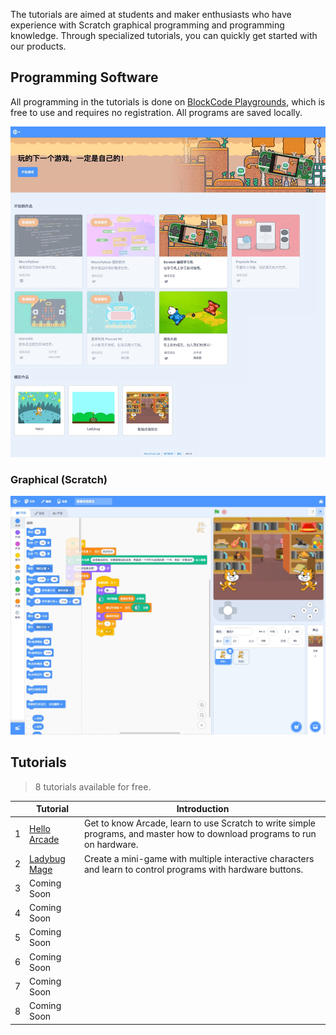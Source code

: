 The tutorials are aimed at students and maker enthusiasts who have experience with Scratch graphical programming and programming knowledge. Through specialized tutorials, you can quickly get started with our products.

## Programming Software

All programming in the tutorials is done on [BlockCode Playgrounds](https://make.blockcode.fun/), which is free to use and requires no registration. All programs are saved locally.

![](_media/playgrounds.jpg)

### Graphical (Scratch)

![](_media/scratch.jpg)

## Tutorials

> 8 tutorials available for free.

|     | Tutorial                                | Introduction                                                                                                               |
| --- | --------------------------------------- | -------------------------------------------------------------------------------------------------------------------------- |
| 1   | [Hello Arcade](/en/tutorials/tutor1.md) | Get to know Arcade, learn to use Scratch to write simple programs, and master how to download programs to run on hardware. |
| 2   | [Ladybug Mage](/en/tutorials/tutor2.md) | Create a mini-game with multiple interactive characters and learn to control programs with hardware buttons.               |
| 3   | Coming Soon                             |                                                                                                                            |
| 4   | Coming Soon                             |                                                                                                                            |
| 5   | Coming Soon                             |                                                                                                                            |
| 6   | Coming Soon                             |                                                                                                                            |
| 7   | Coming Soon                             |                                                                                                                            |
| 8   | Coming Soon                             |                                                                                                                            |
